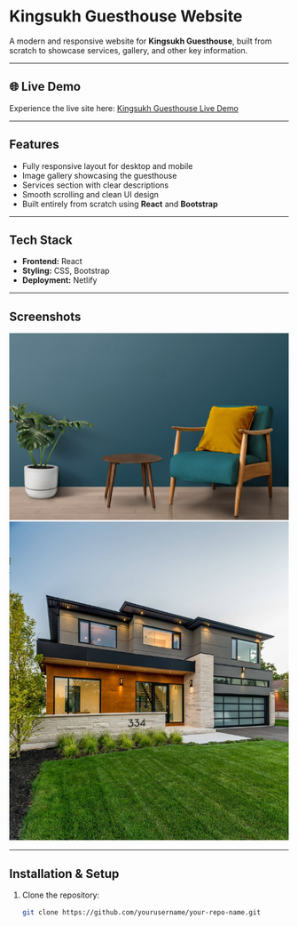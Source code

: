 # Kingsukh Guesthouse Website

A modern and responsive website for **Kingsukh Guesthouse**, built from scratch to showcase services, gallery, and other key information.

---

## 🌐 Live Demo
Experience the live site here: [Kingsukh Guesthouse Live Demo](https://kingsukh-huesthouse.netlify.app)

---

## Features
- Fully responsive layout for desktop and mobile
- Image gallery showcasing the guesthouse
- Services section with clear descriptions
- Smooth scrolling and clean UI design
- Built entirely from scratch using **React** and **Bootstrap**

---

## Tech Stack
- **Frontend:** React
- **Styling:** CSS, Bootstrap
- **Deployment:** Netlify

---

## Screenshots
![Homepage](public/header.jpg)
![Gallery](public/gallery6.jpg)

---

## Installation & Setup
1. Clone the repository:
   ```bash
   git clone https://github.com/yourusername/your-repo-name.git
